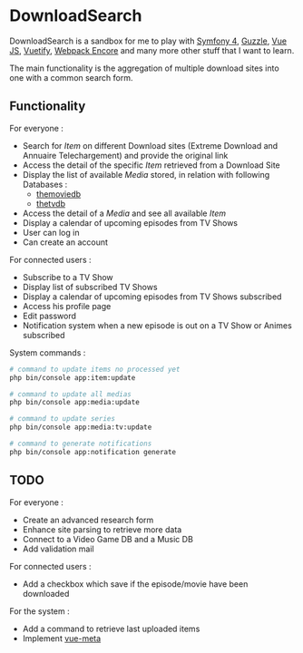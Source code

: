 # DownloadSearch

DownloadSearch is a sandbox for me to play with [Symfony 4](https://symfony.com/), [Guzzle](http://docs.guzzlephp.org/en/stable/), [Vue JS](https://vuejs.org/), [Vuetify](https://vuetifyjs.com/), [Webpack Encore](https://symfony.com/doc/current/frontend.html) and many more other stuff that I want to learn.

The main functionality is the aggregation of multiple download sites into one with a common search form.

## Functionality
For everyone : 
* Search for *Item* on different Download sites (Extreme Download and Annuaire Telechargement) and provide the original link
* Access the detail of the specific *Item* retrieved from a Download Site
* Display the list of available *Media* stored, in relation with following Databases : 
    * [themoviedb](https://www.themoviedb.org/?language=fr)
    * [thetvdb](https://www.thetvdb.com/)
* Access the detail of a *Media* and see all available *Item*
* Display a calendar of upcoming episodes from TV Shows
* User can log in
* Can create an account

For connected users : 
* Subscribe to a TV Show
* Display list of subscribed TV Shows
* Display a calendar of upcoming episodes from TV Shows subscribed
* Access his profile page
* Edit password
* Notification system when a new episode is out on a TV Show or Animes subscribed

System commands : 
```bash
# command to update items no processed yet
php bin/console app:item:update

# command to update all medias
php bin/console app:media:update

# command to update series
php bin/console app:media:tv:update

# command to generate notifications
php bin/console app:notification generate
```

## TODO
For everyone : 
* Create an advanced research form
* Enhance site parsing to retrieve more data
* Connect to a Video Game DB and a Music DB
* Add validation mail

For connected users : 
* Add a checkbox which save if the episode/movie have been downloaded

For the system :
* Add a command to retrieve last uploaded items
* Implement [vue-meta](https://github.com/nuxt/vue-meta)
